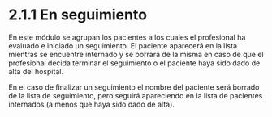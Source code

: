 # 2.1.1 En seguimiento

En este módulo se agrupan los pacientes a los cuales el profesional ha evaluado e iniciado un seguimiento. El paciente aparecerá en la lista mientras se encuentre internado y se borrará de la misma en caso de que el profesional decida terminar el seguimiento o el paciente haya sido dado de alta del hospital.

En el caso de finalizar un seguimiento el nombre del paciente será borrado de la lista de seguimiento, pero seguirá apareciendo en la lista de pacientes internados (a menos que haya sido dado de alta).

